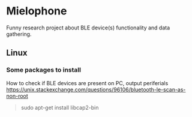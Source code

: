 # Mielophone
Funny research project about BLE device(s) functionality and data gathering.


## Linux
### Some packages to install

How to check if BLE devices are present on PC, output periferials
https://unix.stackexchange.com/questions/96106/bluetooth-le-scan-as-non-root
> sudo apt-get install libcap2-bin

